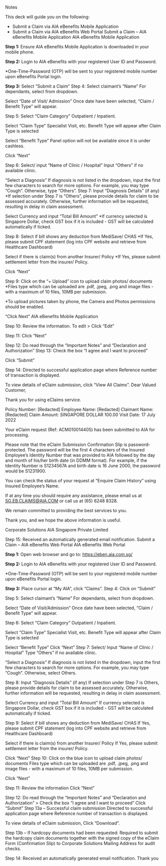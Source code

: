 Notes

This deck will guide you on the following:

- Submit a Claim via AIA eBenefits Mobile Application
- Submit a Claim via AIA eBenefits Web Portal
Submit a Claim – AIA eBenefits Mobile Application
AIA eBenefits Mobile Application

**Step 1:** Ensure AIA eBenefits Mobile Application is downloaded in your mobile phone.

**Step 2:** Login to AIA eBenefits with your registered User ID and Password.

*One-Time-Password (OTP) will be sent to your registered mobile number upon eBenefits Portal login.

**Step 3:** Select “Submit a Claim”
Step 4:
Select claimant’s “Name”
For dependants, select from dropdown.

Select “Date of Visit/ Admission”
Once date have been selected, “Claim / Benefit Type” will appear.

Step 5:
Select “Claim Category”
Outpatient / Inpatient.

Select “Claim Type”
Specialist Visit, etc.
Benefit Type will appear after Claim Type is selected

Select “Benefit Type”
Panel option will not be available since it is under cashless.

Click “Next”

Step 6:
Select/ input “Name of Clinic / Hospital”
Input “Others” if no available clinic.

“Select a Diagnosis”
If diagnosis is not listed in the dropdown, input the first few characters to search for more options.
For example, you may type “Cough”. Otherwise, type “Others”.
Step 7:
Input “Diagnosis Details” (if any)
*If selection under Step 7 is “Others”, please provide details for claim to be assessed accurately. Otherwise, further information will be requested, resulting in delay in claim assessment.

Select Currency and input “Total Bill Amount”
*If currency selected is Singapore Dollar, check GST box if it is included - GST will be calculated automatically if ticked.

Step 8:
Select if bill shows any deduction from MediSave/ CHAS
*If Yes, please submit CPF statement (log into CPF website and retrieve from Healthcare Dashboard)

Select if there is claim(s) from another Insurer/ Policy
*If Yes, please submit settlement letter from the insurer/ Policy.

Click “Next”

Step 9:
Click on the “+ Upload” icon to upload claim photos/ documents
*Files type which can be uploaded are .pdf, .jpeg, .png and image files - with a maximum of 10 files, 10MB per submission.

*To upload pictures taken by phone, the Camera and Photos permissions should be enabled.

“Click Next”
AIA eBenefits Mobile Application

Step 10:
Review the information.
To edit > Click “Edit”

Step 11:
Click “Next”

Step 12:
Do read through the “Important Notes” and “Declaration and Authorization”
Step 13: Check the box “I agree and I want to proceed”

Click “Submit”

Step 14: Directed to successful application page where Reference number of transaction is displayed.

To view details of eClaim submission, click “View All Claims”.
Dear Valued Customer,

Thank you for using eClaims service.

Policy Number: [Redacted]
Employee Name: [Redacted]
Claimant Name: [Redacted]
Claim Amount: SINGAPORE DOLLAR 100.00
Visit Date: 17 July 2022

Your eClaim request (Ref: ACM010014405) has been submitted to AIA for processing.

Please note that the eClaim Submission Confirmation Slip is password-protected. The password will be the first 4 characters of the Insured Employee’s Identity Number that was provided to AIA followed by the day and month of his/her birth date (in DDMM format). For example, if the Identity Number is S1234567A and birth date is 16 June 2000, the password would be S1231900.

You can check the status of your request at “Enquire Claim History” using Insured Employee’s Name.

If at any time you should require any assistance, please email us at SG.EB.CLAIMS@AIA.COM or call us at (65) 6248 8328.

We remain committed to providing the best services to you.

Thank you, and we hope the above information is useful.

Corporate Solutions
AIA Singapore Private Limited

Step 15:
Received an automatically generated email notification.
Submit a Claim – AIA eBenefits Web Portal
AIA eBenefits Web Portal

**Step 1:** Open web browser and go to: https://eben.aia.com.sg/

**Step 2:** Login to AIA eBenefits with your registered User ID and Password.

*One-Time-Password (OTP) will be sent to your registered mobile number upon eBenefits Portal login.

**Step 3:** Place cursor at “My AIA”, click “Claims”.
Step 4: Click on “Submit”

Step 5:
Select claimant’s “Name”
For dependants, select from dropdown.

Select “Date of Visit/Admission”
Once date have been selected, “Claim / Benefit Type” will appear.

Step 6:
Select “Claim Category”
Outpatient / Inpatient.

Select “Claim Type”
Specialist Visit, etc.
Benefit Type will appear after Claim Type is selected

Select “Benefit Type”
Click “Next”
Step 7:
Select/ Input “Name of Clinic / Hospital”
Type “Others” if no available clinic.

“Select a Diagnosis”
If diagnosis is not listed in the dropdown, input the first few characters to search for more options. For example, you may type “Cough”. Otherwise, select Others.

Step 8:
Input “Diagnosis Details” (if any)
If selection under Step 7 is Others, please provide details for claim to be assessed accurately. Otherwise, further information will be requested, resulting in delay in claim assessment.

Select Currency and input “Total Bill Amount”
If currency selected is Singapore Dollar, check GST box if it is included - GST will be calculated automatically if ticked.

Step 9:
Select if bill shows any deduction from MediSave/ CHAS
If Yes, please submit CPF statement (log into CPF website and retrieve from Healthcare Dashboard)

Select if there is claim(s) from another Insurer/ Policy
If Yes, please submit settlement letter from the insurer/ Policy.

Click “Next”
Step 10:
Click on the blue icon to upload claim photos/ documents
Files type which can be uploaded are .pdf, .jpeg, .png and image files - with a maximum of 10 files, 10MB per submission.

Click “Next”

Step 11:
Review the information
Click “Next”

Step 12:
Do read through the “Important Notes” and “Declaration and Authorization” > Check the box “I agree and I want to proceed”
Click “Submit”
Step 13a – Successful claim submission
Directed to successful application page where Reference number of transaction is displayed.

To view details of eClaim submission, Click “Download”.

Step 13b – If hardcopy documents had been requested:
Required to submit the hardcopy claim documents together with the signed copy of the eClaim Form (Confirmation Slip) to Corporate Solutions Mailing Address for audit checks.

Step 14:
Received an automatically generated email notification.
Thank you